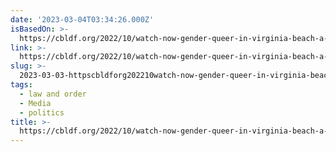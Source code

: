 ```yaml
---
date: '2023-03-04T03:34:26.000Z'
isBasedOn: >-
  https://cbldf.org/2022/10/watch-now-gender-queer-in-virginia-beach-a-case-study/
link: >-
  https://cbldf.org/2022/10/watch-now-gender-queer-in-virginia-beach-a-case-study/
slug: >-
  2023-03-03-httpscbldforg202210watch-now-gender-queer-in-virginia-beach-a-case-study
tags:
  - law and order
  - Media
  - politics
title: >-
  https://cbldf.org/2022/10/watch-now-gender-queer-in-virginia-beach-a-case-study/
---
```


